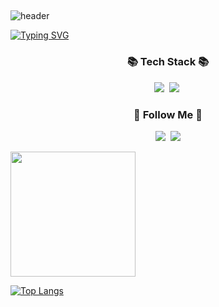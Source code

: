 ## 

![header](https://capsule-render.vercel.app/api?type=waving&color=6994CDEE&text=&animation=twinkling&height=80)

[![Typing SVG](https://readme-typing-svg.demolab.com?font=Alkatra&weight=500&size=45&duration=3500&pause=3&color=6994CDEE&center=false&vCenter=false&multiline=true&repeat=true&width=1000&height=100&lines=Welcome+to+Min-Jung's+GitHub!🐼👋)](https://git.io/typing-svg)




<h3 align="center">📚 Tech Stack 📚</h3>
<p align="center">
  <img src="https://img.shields.io/badge/Java-007396?style=flat-square&logo=Java&logoColor=white"/></a>&nbsp
  <img src="https://img.shields.io/badge/Python-3766AB?style=flat-square&logo=Python&logoColor=white"/></a>&nbsp 
 
</p>

<h3 align="center">🌈 Follow Me 🌈</h3>
<p align="center">
  <a href="https://www.instagram.com/minjung_K13/"><img src="https://img.shields.io/badge/Instagram-E4405F?style=flat-square&logo=Instagram&logoColor=white&link=https://www.instagram.com/hye_inisfree/"/></a>&nbsp
  <a href="mailto:ekfkawnl644@gmail.com"><img src="https://img.shields.io/badge/Gmail-d14836?style=flat-square&logo=Gmail&logoColor=white&link=kimhyein7110@gmail.com"/></a>
</p>


<a href="https://github.com/mj99k14/convoychat">
<a href="https://github.com/mj99k14/github-readme-stats">
  <img height=200 align="center" src="https://github-readme-stats.vercel.app/api?username=mj99k14" />
</a>
<a href="https://github.com/mj99k14/convoychat">

</a>

[![Top Langs](https://github-readme-stats.vercel.app/api/top-langs/?username=mj99k14&layout=donut)](https://github.com/mj99k14/github-readme-stats)

</a>
